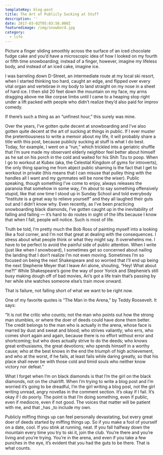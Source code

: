 ```yaml
---
templateKey: blog-post
title: The Art of Publicly Sucking at Stuff
description: ''
date: 2017-03-02T05:03:58.000Z
featuredimage: /img/snowbord.jpg
category:
  - life
---
```

Picture a finger sliding smoothly across the surface of an iced chocolate fudge cake and you&#8217;d have a microscopic idea of how I looked on my fourth or fifth time snowboarding; instead of a finger, however, imagine my lifeless body, and instead of an iced cake, imagine ice.

I was barreling down D-Street, an intermediate route at my local ski resort, when I started thinking too hard, caught an edge, and flipped over every vital organ and vertebrae in my body to land straight on my nose in a sheet of hard ice. I then slid 20 feet down the mountain on my face, my arms dragging above me like corpse limbs until I came to a heaping stop right under a lift packed with people who didn&#8217;t realize they&#8217;d also paid for improv comedy.

If there&#8217;s such a thing as an &#8220;unfinest hour,&#8221; this surely was mine.

<!--more-->

Over the years, I&#8217;ve gotten quite decent at snowboarding and I&#8217;ve also gotten quite decent at the art of sucking at things in public. If I ever muster the pretentiousness to write a memoir about my life, it will probably share a title with this post, because publicly sucking at stuff is what I do best. Today, for example, I went on a &#8220;run,&#8221; which trickled into a geriatric shuffle that I&#8217;m sure made my observant elderly neighbor feel better about himself as he sat on his porch in the cold and waited for his Shih Tzu to poop. When I go to workout at Kubex (aka, the Celestial Kingdom of gyms for introverts), the only thing sparing me from abject public shaming is the fact that I get to workout in private (this means that I can misuse that pulley thing with the handles all I want and my gymmates will be none the wiser). Public speaking, though something I&#8217;ve come to enjoy, always releases the paranoia that somehow in some way, I&#8217;m about to say something offensively stupid, like that one time I stood up in Sunday School and told everybody &#8220;Institute is a great way to relieve yourself&#8221; and they all laughed their guts out and I didn&#8217;t know why. Even recently, as I&#8217;ve been practicing snowboarding black diamonds, I&#8217;ve gotten caught up in the inevitability of falling and failing &#8212; it&#8217;s hard to do routes in sight of the lifts because I know that when I fall, people will notice. Such is most of life.

Truth be told, I&#8217;m pretty much the Bob Ross of painting myself into a looking like a fool corner, and I&#8217;m not that great at dealing with the consequences. I stress about what people think or what they might say. It overwhelms me. I have to be perfect to avoid the painful side of public attention. When I write (just like when I snowboard), I sometimes get so concerned about nailing the landing that I don&#8217;t realize I&#8217;m not even moving. Sometimes I&#8217;m so focused on being the next Shakespeare and so worried that I&#8217;ll end up being the next Stephenie Meyer that I leave Ari alone, shouting, &#8220;Hey! What about me?!&#8221; While Shakespeare&#8217;s gone the way of poor Yorick and Stephenie&#8217;s still busy making dough off of bad movies, Ari&#8217;s got a life train that&#8217;s passing by her while she watches someone else&#8217;s train move onward.

That is failure, not falling short of what we want to be right now.

One of my favorite quotes is &#8220;The Man in the Arena,&#8221; by Teddy Roosevelt. It says:

&#8220;It is not the critic who counts; not the man who points out how the strong man stumbles, or where the doer of deeds could have done them better. The credit belongs to the man who is actually in the arena, whose face is marred by dust and sweat and blood; who strives valiantly; who errs, who comes short again and again, because there is no effort without error and shortcoming; but who does actually strive to do the deeds; who knows great enthusiasms, the great devotions; who spends himself in a worthy cause; who at the best knows in the end the triumph of high achievement, and who at the worst, if he fails, at least fails while daring greatly, so that his place shall never be with those cold and timid souls who neither know victory nor defeat.&#8221;

What I forget when I&#8217;m on black diamonds is that I&#8217;m the girl on the black diamonds, not on the chairlift. When I&#8217;m trying to write a blog post and I&#8217;m worried it&#8217;s going to be dreadful, I&#8217;m the girl writing a blog post, not the girl writing unread, angry novellas in the comment section. It&#8217;s okay if I fail. It&#8217;s okay if I do poorly. The point is that I&#8217;m doing something, even if public, even if mediocre, even if not good. The voices that matter will be patient with me, and that _has _to include my own.

Publicly miffing things up can feel personally devastating, but every great doer of deeds started by miffing things up. So if you make a fool of yourself on a date, cool. If you stink at running, neat. If you fall halfway down the mountain every time you try to ski it, join the club. You&#8217;re there and you&#8217;re living and you&#8217;re trying. You&#8217;re in the arena, and even if you take a few punches in the eye, it&#8217;s evident that you had the guts to be there. That is what counts.
